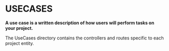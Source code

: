 # USECASES

**A use case is a written description of how users will perform tasks on your project.**

The UseCases directory contains the controllers and routes specific to each project entity.
